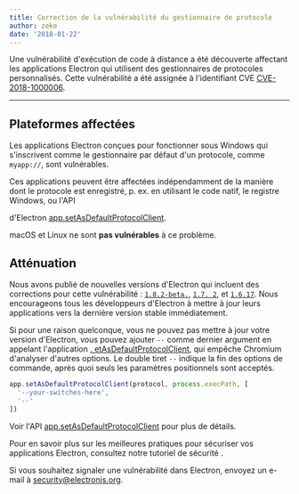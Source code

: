 ```yaml
---
title: Correction de la vulnérabilité du gestionnaire de protocole
author: zeke
date: '2018-01-22'
---
```


Une vulnérabilité d'exécution de code à distance a été découverte affectant les applications Electron qui utilisent des gestionnaires de protocoles personnalisés. Cette vulnérabilité a été assignée à l'identifiant CVE [CVE-2018-1000006](https://cve.mitre.org/cgi-bin/cvename.cgi?name=CVE-2018-1000006).

---

## Plateformes affectées

Les applications Electron conçues pour fonctionner sous Windows qui s'inscrivent comme le gestionnaire par défaut d'un protocole, comme `myapp://`, sont vulnérables.

Ces applications peuvent être affectées indépendamment de la manière dont le protocole est enregistré, p. ex. en utilisant le code natif, le registre Windows, ou l'API

d'Electron [ app.setAsDefaultProtocolClient](https://electronjs.org/docs/api/app#appsetasdefaultprotocolclientprotocol-path-args-macos-windows).</p> 

macOS et Linux ne sont **pas vulnérables** à ce problème.



## Atténuation

Nous avons publié de nouvelles versions d'Electron qui incluent des corrections pour cette vulnérabilité : [`1.8.2-beta.`](https://github.com/electron/electron/releases/tag/v1.8.2-beta.5), [`1.7. 2`](https://github.com/electron/electron/releases/tag/v1.7.12), et [`1.6.17`](https://github.com/electron/electron/releases/tag/v2.6.17). Nous encourageons tous les développeurs d'Electron à mettre à jour leurs applications vers la dernière version stable immédiatement.

Si pour une raison quelconque, vous ne pouvez pas mettre à jour votre version d'Electron, vous pouvez ajouter `--` comme dernier argument en appelant l'application [. etAsDefaultProtocolClient](https://electronjs.org/docs/api/app#appsetasdefaultprotocolclientprotocol-path-args-macos-windows), qui empêche Chromium d'analyser d'autres options. Le double tiret `--` indique la fin des options de commande, après quoi seuls les paramètres positionnels sont acceptés.



```js
app.setAsDefaultProtocolClient(protocol, process.execPath, [
  '--your-switches-here',
  '--'
])
```


Voir l'API [app.setAsDefaultProtocolClient](https://electronjs.org/docs/api/app#appsetasdefaultprotocolclientprotocol-path-args-macos-windows) pour plus de détails.

Pour en savoir plus sur les meilleures pratiques pour sécuriser vos applications Electron, consultez notre tutoriel de sécurité [](https://electronjs.org/docs/tutorial/security).

Si vous souhaitez signaler une vulnérabilité dans Electron, envoyez un e-mail à security@electronjs.org.
